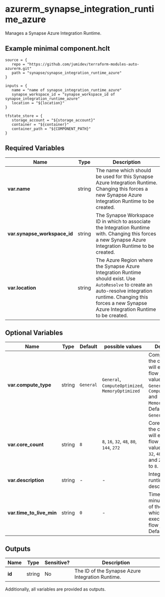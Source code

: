 # azurerm_synapse_integration_runtime_azure

Manages a Synapse Azure Integration Runtime.

## Example minimal component.hclt

```hcl
source = {
   repo = "https://github.com/jumidev/terraform-modules-auto-azurerm.git" 
   path = "synapse/synapse_integration_runtime_azure" 
}

inputs = {
   name = "name of synapse_integration_runtime_azure" 
   synapse_workspace_id = "synapse_workspace_id of synapse_integration_runtime_azure" 
   location = "${location}" 
}

tfstate_store = {
   storage_account = "${storage_account}" 
   container = "${container}" 
   container_path = "${COMPONENT_PATH}" 
}

```

## Required Variables

| Name | Type |  Description |
| ---- | --------- |  ----------- |
| **var.name** | string |  The name which should be used for this Synapse Azure Integration Runtime. Changing this forces a new Synapse Azure Integration Runtime to be created. | 
| **var.synapse_workspace_id** | string |  The Synapse Workspace ID in which to associate the Integration Runtime with. Changing this forces a new Synapse Azure Integration Runtime to be created. | 
| **var.location** | string |  The Azure Region where the Synapse Azure Integration Runtime should exist. Use `AutoResolve` to create an auto-resolve integration runtime. Changing this forces a new Synapse Azure Integration Runtime to be created. | 

## Optional Variables

| Name | Type |  Default  |  possible values |  Description |
| ---- | --------- |  ----------- | ----------- | ----------- |
| **var.compute_type** | string |  `General`  |  `General`, `ComputeOptimized`, `MemoryOptimized`  |  Compute type of the cluster which will execute data flow job. Valid values are `General`, `ComputeOptimized` and `MemoryOptimized`. Defaults to `General`. | 
| **var.core_count** | string |  `8`  |  `8`, `16`, `32`, `48`, `80`, `144`, `272`  |  Core count of the cluster which will execute data flow job. Valid values are `8`, `16`, `32`, `48`, `80`, `144` and `272`. Defaults to `8`. | 
| **var.description** | string |  -  |  -  |  Integration runtime description. | 
| **var.time_to_live_min** | string |  `0`  |  -  |  Time to live (in minutes) setting of the cluster which will execute data flow job. Defaults to `0`. | 



## Outputs

| Name | Type | Sensitive? | Description |
| ---- | ---- | --------- | --------- |
| **id** | string | No  | The ID of the Synapse Azure Integration Runtime. | 

Additionally, all variables are provided as outputs.
